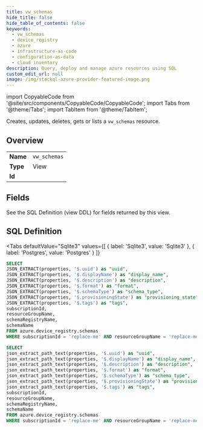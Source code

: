 ```yaml
--- 
title: vw_schemas
hide_title: false
hide_table_of_contents: false
keywords:
  - vw_schemas
  - device_registry
  - azure
  - infrastructure-as-code
  - configuration-as-data
  - cloud inventory
description: Query, deploy and manage azure resources using SQL
custom_edit_url: null
image: /img/stackql-azure-provider-featured-image.png
---
```


import CopyableCode from '@site/src/components/CopyableCode/CopyableCode';
import Tabs from '@theme/Tabs';
import TabItem from '@theme/TabItem';

Creates, updates, deletes, gets or lists a <code>vw_schemas</code> resource.

## Overview
<table><tbody>
<tr><td><b>Name</b></td><td><code>vw_schemas</code></td></tr>
<tr><td><b>Type</b></td><td>View</td></tr>
<tr><td><b>Id</b></td><td><CopyableCode code="azure.device_registry.vw_schemas" /></td></tr>
</tbody></table>

## Fields

See the SQL Definition (view DDL) for fields returned by this view.

## SQL Definition

<Tabs
defaultValue="Sqlite3"
values={[
{ label: 'Sqlite3', value: 'Sqlite3' },
{ label: 'Postgres', value: 'Postgres' }
]}
>
<TabItem value="Sqlite3">

```sql
SELECT
JSON_EXTRACT(properties, '$.uuid') as "uuid",
JSON_EXTRACT(properties, '$.displayName') as "display_name",
JSON_EXTRACT(properties, '$.description') as "description",
JSON_EXTRACT(properties, '$.format') as "format",
JSON_EXTRACT(properties, '$.schemaType') as "schema_type",
JSON_EXTRACT(properties, '$.provisioningState') as "provisioning_state",
JSON_EXTRACT(properties, '$.tags') as "tags",
subscriptionId,
resourceGroupName,
schemaRegistryName,
schemaName
FROM azure.device_registry.schemas
WHERE subscriptionId = 'replace-me' AND resourceGroupName = 'replace-me' AND schemaRegistryName = 'replace-me';
```

</TabItem>
<TabItem value="Postgres">

```sql
SELECT
json_extract_path_text(properties, '$.uuid') as "uuid",
json_extract_path_text(properties, '$.displayName') as "display_name",
json_extract_path_text(properties, '$.description') as "description",
json_extract_path_text(properties, '$.format') as "format",
json_extract_path_text(properties, '$.schemaType') as "schema_type",
json_extract_path_text(properties, '$.provisioningState') as "provisioning_state",
json_extract_path_text(properties, '$.tags') as "tags",
subscriptionId,
resourceGroupName,
schemaRegistryName,
schemaName
FROM azure.device_registry.schemas
WHERE subscriptionId = 'replace-me' AND resourceGroupName = 'replace-me' AND schemaRegistryName = 'replace-me';
```

</TabItem>
</Tabs>
